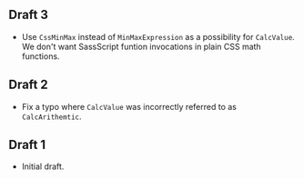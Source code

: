 ## Draft 3

* Use `CssMinMax` instead of `MinMaxExpression` as a possibility for
  `CalcValue`. We don't want SassScript funtion invocations in plain CSS math
  functions.

## Draft 2

* Fix a typo where `CalcValue` was incorrectly referred to as `CalcArithemtic`.

## Draft 1

* Initial draft.
